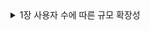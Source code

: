 <details>
<summary> 1장 사용자 수에 따른 규모 확장성</summary>
<div markdown="1">
1. 단일 서버 - 웹 앱, 데이터베이스, 캐시 등 전부 서버 1대에서 실행
    
   - request 흐름
        
        도메인 검색 → **1)** host 파일 **2)** DNS cache **3)** DNS query → IP 주소 반환 → 해당 IP 주소로 HTTP 요청 전달 → 결과 리턴
        
2. 관계형 데이터베이스(RDBMS) vs 비관계형 데이터베이스(NoSQL)
    - 관계형 DB
        - **정해진 스키마에 따라 데이터를 테이블에 저장하는 데이터베이스**
        - **데이터 구조를 보장하고 중복을 피할 수 있다.**
        - SQL을 사용하면 RDBMS에서 데이터를 저장, 수정, 삭제 및 검색 할 수 있다.
        - 데이터는 관계를 통해 여러 테이블에 분산된다.
        - 수직적 확장이 가능하다(단순히 서버의 성능을 향상시키는 것)
        - 고정된 행(row)과 열(column)로 구성된 테이블에 데이터를 저장한다.
        - 각 열은 하나의 속성에 대한 정보를 저장하고, 행에는 각 열의 데이터 형식에 맞는 데이터가 저장된다.
        - 관계형 데이터베이스에서는 테이블의 구조와 데이터 타입 등을 사전에 정의한다. 그리고 테이블에 정의된 내용에 알맞은 형태의 데이터만 삽입할 수 있다.
        - 특정한 형식을 지키기 때문에, 데이터를 정확히 입력했다면 데이터를 사용할 때에는 매우 수월하다.
        - 사용처
            - **관계를 맺고 있는 데이터가 자주 변경되는 경우**
            - 변경될 여지가 없고, 명확한 스키마가 사용자와 데이터에게 중요한 경우
    - NoSQL
        - **스키마가 없거나 느슨한 스키마로 데이터 간의 관계없이 자유로운 형태로 데이터를 저장하는 데이터베이스**
        - 유연하기 때문에 언제든지 데이터를 조정하고 새로운 필드를 추가할 수 있다.
        - 중복을 계속 업데이트해야하는 단점이 있다.
        - **수평적 확장** 으로 **트래픽 분산 및 대용량 처리** 가 가능하다.
        - 레코드를 문서(documents)라고 부른다.
        - Eventual Consistency -Consistency를 보장해주지 못하기 때문에 나온 개념으로, Consistency를 완전히 보장하지는 않지만, 결과적으로 언젠가는 Conssistency가 보장됨을 의미
        - 비관계형 데이터베이스란 관계형 데이터베이스를 뺀 나머지 유형을 총칭하는 뜻이다.
        - NoSQL 데이터베이스(일명 “SQL만을 사용하지 않는 데이터베이스”)는 표 형식이 아니며, 관계형 테이블과는 다른 방식으로 데이터를 저장한다.
        - 이들은 유연한 스키마를 제공하며, 대량의 데이터와 높은 사용자 부하에서도 손쉽게 확장이 가능하다.
        - 사용처
            - **읽기를 자주 하지만 데이터 변경은 자주 없는경우**
            - 정확한 데이터 구조를 알 수 없거나, 변경/확장될 수 있는 경우
            - 데이터베이스를 수평적으로 확장해야하는 경우(막대한 양의 데이터를 다루는 경우)
    
3. 언제 NoSQL을 선택할까?
    1. 아주 낮은 응답 지연시간(latency)이 요구
    2. 다루는 데이터가 비정형(unstructured, 멀티미디어나 워드나, 이미지, 영상, pdf 등 행과 열로 구분하기 어려운 데이터)이라 관계형 데이터가 아닌 경우
    3. 데이터를 직렬화하거나 역직렬화 할 수 있기만 하면 됨
    4. 아주 많은 양의 데이터를 저장할 필요가 있음
    
4. scale up(수직적 확장, 한 대의 서버) vs scale out(수평적 확장, 여러 대의 서버로)
    
    
5. 로드밸런서 역할
    1. 웹 서버는 클라이언트의 요청을 직접 처리하지 않음
    2. public IP로 온 요청을 로드밸런서가 받고 그걸 private IP를 이용하여 웹 서버와 통신한다.
    3. 장애를 자동복구하지 못하는 문제(no failover)가 해소, 웹 계층의 availability(가용성)가 향상
    4. 웹서버 계층에 더 많은 서버를 추가하기만하면 로드밸런서가 자동적으로 트래픽을 분산
    
6. 데이터베이스 다중화
    1. 서버 사이에 주(master)-부(slave) 관계 설정, 데이터 원본은 주, 사본은 부 서버에 보관
    2. 쓰기 연산은 마스터에서만 지원, 부 서버에서는 읽기 연산만 지원.
    3. 장점
        1. 더 나은 성능 : 병렬로 처리할 수 있는 질의의 수가 늘어나 성능이 좋아진다. 
        2. 안정성 : 데이터를 지역적으로 떨어진 장소에 다중화시켜놓을 수 있다.
        3. 가용성 : 한개의 데이터베이스 서버에 장애가 발생하더라도 다른 서버에 있는 데이터를 가져와 계속 서비스할 수 있다.
        
7. 캐시 사용시 유의할점
    1. 데이터 갱신은 자주 일어나지 않지만 참조가 빈번하게 일어나는 경우에 사용을 고려한다.
    2. 캐시는 휘발성 메모리에 두기때문에 영속적으로 보관할 데이터는 캐시에 두지 않는다.
    3. 만료정책을 적절하게 설정해야한다.
    4. 데이터 저장소의 원본과 캐시 내의 사본을 같게 유지(일관성)해야한다.
    5. 어떤 특정 지점에서의 장애(단일 장애 지점, SPOF)가 전체 시스템의 동작을 중단시켜버리는 일을 피해야한다. → 여러 지역에 걸쳐 캐시서버를 분산시켜야한다.
    6. 캐시 메모리를 과할당하여 데이터가 갑자기 늘어났을 때의 문제를 방지해야한다.
    7. 데이터 방출 정책
        1. LRU : 마지막으로 사용된 시점이 가장 오래된 데이터 방출
        2. LFU : 사용빈도가 가장 낮은 데이터 방출
        3. FIFO : 가장 먼저 캐시에 들어온 데이터를 가장 먼저 방출
    
8. CDN(Content Delivery Network, 콘텐츠 전송 네트워크)
    1. 정적 컨텐츠(JS, CSS, image etc)를 전송하는, 지리적으로 분산된 서버의 네트워크
    2. 동작 방식
        1. 사용자가 이미지 URL을 이용해 접근
        2. CDN 서버의 캐시에 이미지 확인 → 없으면 origin 서버에 요청
        3. 리턴된 파일은 TTL(Time-To-Live, 얼마나 오래 캐시될 수 있는지) 값을 포함 
        4. CDN 서버는 파일을 캐시하고 사용자에게 반환
    3. 고려 사항
        1. 비용, 적절한 만료 시한 설정, CDN 장애 상황, 콘텐츠 무효화(invalidation) 방법
        
9. stateless 아키텍처
    1. 상태 정보를 물리적으로 웹 서버로부터 분리되어 단순하고 안정적이면서 확장이 쉬운 아키텍처
    
10. 데이터센터
    1. geoDNS-routing(geo-routing) : 사용자에게서 가장 가까운 데이터센터로 트래픽을 보낼 수 있게 함
    2. 다중 데이터센터 아키텍처의 몇 가지 고려할 점
        1. 트래픽 우회 - 올바른 데이터 센터로 트래픽을 보내는 방법
        2. 데이터 동기화 
        3. 테스트와 배포 - 여러 위치에서 테스트해보는 것이 중요
    
11. 메시지 큐
    1. 메시지의 무손실(durability, 메시지 큐에 보관된 메시지는 소비자가 꺼낼 때까지는 안전히 보관)을 보장하는 비동기 통신을 지원하는 컴포넌트
    2. 장점 - 결합 감소(loosly coupled), 규모 확장성 보장, 안정적
    
12.  로그 메트릭 그리고 자동화
    
    - 로그 : 시스템의 오류와 문제들을 쉽게 찾아낼 수 있도록 함
    
    - 메트릭 
        - 호스트 단위 메트릭 : CPU, 메모리, 디스크 I/O에 관한 메트릭
        - 종합 메트릭 : DB계층의 성능, 캐시 계층의 성능
        - 핵심 비즈니스 메트릭 : 일별 능동 사용자, 수익, 재방문 등
    
    - 자동화 : 시스템이 크고 복잡해지면 생산성을 높이기위해 자동화 도구를 활용
    
13. 데이터베이스 수평적 확장 (샤딩)
    - 대규모 데이터베이스를 shard라는 작은 단위로 분할, 모든 샤드는 같은 스키마를 쓰지만 샤드에 보관하는 데이터엔 중복이 없다.
    - 샤딩 키를 정하여 데이터를 분산한다.
    - 샤딩 키를 통해 올바른 데이터베이스에 질의를 보내어 데이터 조회나 변경을 처리하므로 효율을 높일 수 있다.
    - 샤딩 도입시 발생할 수 있는 문제
        - 데이터의 재 샤딩
            - 하나의 샤드로 더이상 감상하기 어려울 때나 샤드 간 데이터 분포가 균등하지 못하여 어떤 샤드에 할당된 공간 소모가 다른 샤드에 비해 빨리 소진될 때 재 샤딩이 필요하다.
            - 안정 해시(consistent hashing) 기법을 활용하여 문제 해결
        - celebrity 문제(hotspot key)
            - 특정 샤드에 질의가 집중되어 서버에 과부하가 생기는 문제
            - hotspot마다 샤드 하나씩을 할당하거나 심지어 더 작게 쪼갤 수도 있다.
        - 조인과 비정규화
            - 하나의 데이터베이스를 쪼개면 조인이 힘들어져 비정규화를 고려하기도 함
    
14. 정리
    - 웹 계층은 stateless
    - 모든 계층에 다중화 도입
    - 가능한 많은 데이터를 캐시할 것
    - 여러 데이터 센터를 지원할 것
    - 정적 컨텐츠는 CDN을 통해 서비스할 것
    - 데이터 계층은 샤딩을 통해 그 규모를 확장할 것
    - 각 계층은 독립적 서비스로 분할할 것
    - 시스템은 지속적으로 모니터링하고, 자동화 도구들을 활용할 것

</div>
</details>
